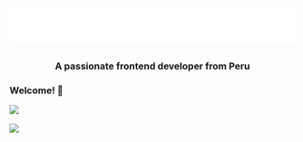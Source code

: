 <h1 align="center">
  <img src="https://raw.githubusercontent.com/joseniquen08/joseniquen08/main/name.svg" alt="José Ñiquen" />
</h1>
<h3 align="center">A passionate frontend developer from Peru</h3>

### Welcome! 👋

![](https://github-readme-stats.vercel.app/api?username=joseniquen08&theme=blue-green)

![](https://github-readme-stats.vercel.app/api/top-langs/?username=joseniquen08&theme=blue-green)

<!--
**joseniquen08/joseniquen08** is a ✨ _special_ ✨ repository because its `README.md` (this file) appears on your GitHub profile.

Here are some ideas to get you started:

- 🔭 I’m currently working on ...
- 🌱 I’m currently learning ...
- 👯 I’m looking to collaborate on ...
- 🤔 I’m looking for help with ...
- 💬 Ask me about ...
- 📫 How to reach me: ...
- 😄 Pronouns: ...
- ⚡ Fun fact: ...
-->
